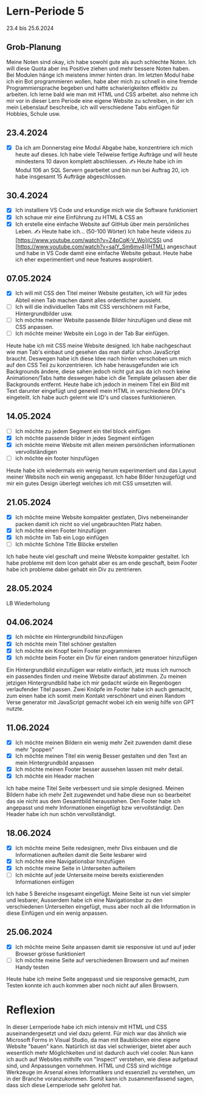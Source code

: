 # Lern-Periode 5
23.4 bis 25.6.2024

## Grob-Planung
Meine Noten sind okay, ich habe sowohl gute als auch schlechte Noten. Ich will diese Quota aber ins Positive ziehen und mehr bessere Noten haben. Bei Modulen hänge ich meistens immer hinten dran. Im letzten Modul habe ich ein Bot programmieren wollen, habe aber mich zu schnell in eine fremde Programmiersprache begeben und hatte schwierigkeiten effektiv zu arbeiten. Ich lerne bald wie man mit HTML und CSS arbeitet. also nehme ich mir vor in dieser Lern Periode eine eigene Website zu schreiben, in der ich mein Lebenslauf beschreibe, ich will verschiedene Tabs einfügen für Hobbies, Schule usw.

## 23.4.2024
- [x] Da ich am Donnerstag eine Modul Abgabe habe, konzentriere ich mich heute auf dieses. Ich habe viele Teilweise fertige Aufträge und will heute mindestens 10 davon komplett abschliessen.
✍️ Heute habe ich im Modul 106 an SQL Servern gearbeitet und bin nun bei Auftrag 20, ich habe insgesamt 15 Aufträge abgeschlossen.

## 30.4.2024
- [x] Ich installiere VS Code und erkundige mich wie die Software funktioniert
- [x] Ich schaue mir eine Einführung zu HTML & CSS an
- [x] Ich erstelle eine einfache Website auf GitHub über mein persönliches Leben.
✍️ Heute habe ich... (50-100 Wörter)
Ich habe heute videos zu [https://www.youtube.com/watch?v=Z4pCqK-V_Wo](CSS) und [https://www.youtube.com/watch?v=salY_Sm6mv4](HTML) angeschaut und habe in VS Code damit eine einfache Website gebaut. Heute habe ich eher experimentiert und neue features ausprobiert.

## 07.05.2024
- [x] Ich will mit CSS den Titel meiner Website gestalten, ich will für jedes Abteil einen Tab machen damit alles ordentlicher aussieht.
- [ ] Ich will die individuellen Tabs mit CSS verschönern mit Farbe, Hintergrundbilder usw.
- [ ] Ich möchte meiner Website passende Bilder hinzufügen und diese mit CSS anpassen.
- [ ] Ich möchte meiner Website ein Logo in der Tab Bar einfügen.

Heute habe ich mit CSS meine Website designed. Ich habe nachgeschaut wie man Tab's einbaut und gesehen das man dafür schon JavaScript braucht. Deswegen habe ich diese Idee nach hinten verschoben um mich auf den CSS Teil zu konzentrieren. Ich habe herausgefunden wie ich Backgrounds ändere, diese sahen jedoch nicht gut aus da ich noch keine Animationen/Tabs hatte deswegen habe ich die Template gelassen aber die Backgrounds entfernt. Heute habe ich jedoch in meinem Titel ein Bild mit Text darunter eingefügt und generell mein HTML in verschiedene DIV's eingeteilt. Ich habe auch gelernt wie ID's und classes funktionieren.

## 14.05.2024
- [ ] Ich möchte zu jedem Segment ein titel block einfügen
- [x] Ich möchte passende bilder in jedes Segment einfügen
- [x] ich möchte meine Website mit allen meinen persönlichen informationen vervollständigen
- [ ] ich möchte ein footer hinzufügen

Heute habe ich wiedermals ein wenig herum experimentiert und das Layout meiner Website noch ein wenig angepasst. Ich habe Bilder hinzugefügt und mir ein gutes Design überlegt welches ich mit CSS umsetzten will.

## 21.05.2024
- [x] Ich möchte meine Website kompakter gestlaten, Divs nebeneinander packen damit ich nicht so viel ungebrauchten Platz haben.
- [x] Ich möchte einen Footer hinzufügen
- [x] Ich möchte im Tab ein Logo einfügen
- [ ] Ich möchte Schöne Title Blöcke erstellen

Ich habe heute viel geschaft und meine Website kompakter gestaltet. Ich habe probleme mit dem Icon gehabt aber es am ende geschaft, beim Footer habe ich probleme dabei gehabt ein Div zu zentrieren. 

## 28.05.2024
LB Wiederholung

## 04.06.2024
- [x] Ich möchte ein Hintergrundbild hinzufügen
- [x] Ich möchte mein Titel schöner gestalten
- [x] Ich möchte ein Knopf beim Footer programmieren
- [x] Ich möchte beim Footer ein Div für einen random generatoer hinzufügen

Ein Hintergrundbild einzufügen war relativ einfach, jetz muss ich nurnoch ein passendes finden und meine Website darauf abstimmen. Zu meinen jetzigen Hintergrundbild habe ich mir gedacht würde ein Regenbogen verlaufender Titel passen. Zwei Knöpfe im Footer habe ich auch gemacht, zum einen habe ich somit mein Kontakt verschönert und einen Random Verse generator mit JavaScript gemacht wobei ich ein wenig hilfe von GPT nutzte.

## 11.06.2024
- [x] Ich möchte meinen Bildern ein wenig mehr Zeit zuwenden damit diese mehr "poppen"
- [x] Ich möchte meinen Titel ein wenig Besser gestalten und den Text an mein Hintergrundbild anpassen
- [x] Ich möchte meinen Footer besser aussehen lassen mit mehr detail.
- [x] Ich möchte ein Header machen

Ich habe meine Titel Seite verbessert und sie simple designed. Meinen Bildern habe ich mehr Zeit zugewendet und habe diese nun so bearbeitet das sie nicht aus dem Gesamtbild herausstehen. Den Footer habe ich angepasst und mehr Informationen eingefügt bzw vervollständigt. Den Header habe ich nun schön vervollständigt. 

## 18.06.2024
- [x] Ich möchte meine Seite redesignen, mehr Divs einbauen und die Informationen aufteilen damit die Seite lesbarer wird
- [x] Ich möchte eine Navigationsbar hinzufügen
- [x] Ich möchte meine Seite in Unterseiten aufteilem
- [ ]  Ich möchte auf jede Unterseite meine bereits existierenden Informationen einfügen

Ich habe 5 Bereiche insgesamt eingefügt. Meine Seite ist nun viel simpler und lesbarer, Ausserdem habe ich eine Navigationsbar zu den verschiedenen Unterseiten eingefügt, muss aber noch all die Information in diese Einfügen und ein wenig anpassen.

## 25.06.2024
- [x] Ich möchte meine Seite anpassen damit sie responsive ist und auf jeder Browser grösse funktioniert
- [ ] Ich möchte meine Seite auf verschiedenen Browsern und auf meinen Handy testen

Heute habe ich meine Seite angepasst und sie responsive gemacht, zum Testen konnte ich auch kommen aber noch nicht auf allen Browsern.

# Reflexion
In dieser Lernperiode habe ich mich intensiv mit HTML und CSS auseinandergesetzt und viel dazu gelernt. Für mich war das ähnlich wie Microsoft Forms in Visual Studio, da man mit Baublöcken eine eigene Website "bauen" kann. Natürlich ist das viel schwieriger, bietet aber auch wesentlich mehr Möglichkeiten und ist dadurch auch viel cooler. Nun kann ich auch auf Websites mithilfe von "Inspect" verstehen, wie diese aufgebaut sind, und Anpassungen vornehmen. HTML und CSS sind wichtige Werkzeuge im Arsenal eines Informatikers und essenziell zu verstehen, um in der Branche voranzukommen. Somit kann ich zusammenfassend sagen, dass sich diese Lernperiode sehr gelohnt hat.
